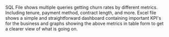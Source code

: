 SQL File shows multiple queries getting churn rates by different metrics. Including tenure, payment method, contract length, and more.
Excel file shows a simple and straightforward dashboard containing important KPI's for the business and graphs showing the above metrics in table form to get a clearer view of what is going on.
